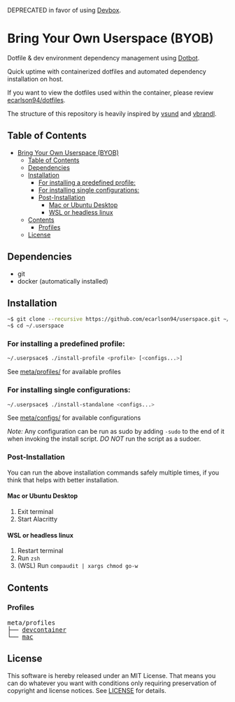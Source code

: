 DEPRECATED in favor of using [Devbox](https://github.com/ecarlson94/devbox).

# Bring Your Own Userspace (BYOB)
Dotfile & dev environment dependency management using [Dotbot](https://github.com/anishathalye/dotbot).

Quick uptime with containerized dotfiles and automated dependency installation on host.

If you want to view the dotfiles used within the container, please review [ecarlson94/dotfiles](https://github.com/ecarlson94/dotfiles).

The structure of this repository is heavily inspired by [vsund](https://github.com/vsund/dotfiles) and [vbrandl](https://github.com/vbrandl/dotfiles).

## Table of Contents

<!-- TOC GFM -->

- [Bring Your Own Userspace (BYOB)](#bring-your-own-userspace-byob)
  - [Table of Contents](#table-of-contents)
  - [Dependencies](#dependencies)
  - [Installation](#installation)
    - [For installing a predefined profile:](#for-installing-a-predefined-profile)
    - [For installing single configurations:](#for-installing-single-configurations)
    - [Post-Installation](#post-installation)
      - [Mac or Ubuntu Desktop](#mac-or-ubuntu-desktop)
      - [WSL or headless linux](#wsl-or-headless-linux)
  - [Contents](#contents)
    - [Profiles](#profiles)
  - [License](#license)

<!-- TOC -->

## Dependencies
- git
- docker (automatically installed)

## Installation
```bash
~$ git clone --recursive https://github.com/ecarlson94/userspace.git ~/.userspace
~$ cd ~/.userspace
```

### For installing a predefined profile:
```bash
~/.userpsace$ ./install-profile <profile> [<configs...>]
```
See [meta/profiles/](./meta/profiles) for available profiles

### For installing single configurations:
```bash
~/.userpsace$ ./install-standalone <configs...>
```
See [meta/configs/](./meta/configs) for available configurations

_*Note:*_ Any configuration can be run as sudo by adding `-sudo` to the end of it when invoking the install script.
*DO NOT* run the script as a sudoer.

### Post-Installation
You can run the above installation commands safely multiple times, if you think that helps with better installation.

#### Mac or Ubuntu Desktop
1. Exit terminal
1. Start Alacritty

#### WSL or headless linux
1. Restart terminal
1. Run `zsh`
1. (WSL) Run `compaudit | xargs chmod go-w`

## Contents

### Profiles
<pre>
meta/profiles
├── <a href="./meta/profiles/devcontainer" title="devcontainer">devcontainer</a>
└── <a href="./meta/profiles/mac" title="mac">mac</a>
</pre>

## License
This software is hereby released under an MIT License. That means you can do whatever you want with conditions only requiring preservation of copyright and license notices.
See [LICENSE](./LICENSE) for details.
